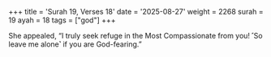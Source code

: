 +++
title = 'Surah 19, Verses 18'
date = '2025-08-27'
weight = 2268
surah = 19
ayah = 18
tags = ["god"]
+++

She appealed, “I truly seek refuge in the Most Compassionate from you! ˹So leave me alone˺ if you are God-fearing.”